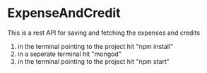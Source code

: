 # ExpenseAndCredit
This is a rest API for saving and fetching the expenses and credits

1. in the terminal pointing to the project hit "npm install"
2. in a seperate terminal hit "mongod"
3. in the terminal pointing to the project hit "npm start"
